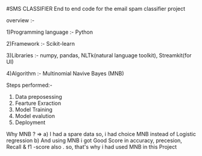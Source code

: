 #SMS CLASSIFIER 
End to end code for the email spam classifier project

overview :- 

1)Programming language :- Python

2)Framework :- Scikit-learn

3)Libraries :- numpy, pandas, NLTk(natural language toolkit), Streamkit(for UI)

4)Algorithm :- Multinomial Navive Bayes (MNB)

Steps performed:- 
1) Data preposessing
2) Fearture Exraction
3) Model Training
4) Model evalution
5) Deployment

Why MNB ?
=> a) I had a spare data so, i had choice MNB instead of Logistic regression 
   b) And using MNB i got Good Score in accuracy, precesion, Recall & f1 -score also . so, that's why i had used MNB in this Project 
